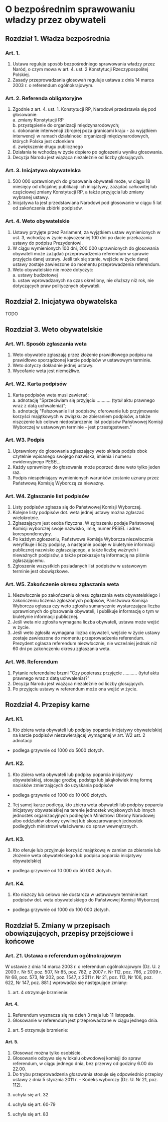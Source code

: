 # O bezpośrednim sprawowaniu władzy przez obywateli

## Rozdział 1. Władza bezpośrednia

### Art. 1.
1. Ustawa reguluje sposób bezpośredniego sprawowania władzy przez Naród, o czym mowa w art. 4. ust. 2 Konstytucji Rzeczypospolitej Polskiej.
2. Zasady przeprowadzania głosowań reguluje ustawa z dnia 14 marca 2003 r. o referendum ogólnokrajowym.

### Art. 2. Referenda obligatoryjne
1. Zgodnie z art. 4. ust. 1. Konstytucji RP, Narodowi przedstawia się pod głosowanie:  
   a. zmiany Konstytucji RP  
   b. przystąpienie do organizacji międzynarodowych;  
   c. dokonanie interwencji zbrojnej poza granicami kraju - za wyjątkiem interwencji w ramach działalności organizacji międzynarodowych, których Polska jest członkiem  
   d. zwiększenie długu publicznego
2. Działania te wchodzą w życie dopiero po ogłoszeniu wyniku głosowania.
3. Decyzja Narodu jest wiążąca niezależnie od liczby głosujących.

### Art. 3. Inicjatywa obywatelska
1. 500 000 uprawnionych do głosowania obywateli może, w ciągu 18 miesięcy od oficjalnej publikacji ich inicjatywy, zażądać całkowitej lub częściowej zmiany Konstytucji RP, a także przyjęcia lub zmiany wybranej ustawy.
2. Inicjatywa ta jest przedstawiana Narodowi pod głosowanie w ciągu 5 lat od zakończenia zbiórki podpisów.

### Art. 4. Weto obywatelskie
1. Ustawy przyjęte przez Parlament, za wyjątkiem ustaw wymienionych w ust. 3, wchodzą w życie najwcześniej 100 dni po dacie przekazania ustawy do podpisu Prezydentowi.
2. W ciągu wymienionych 100 dni, 200 000 uprawnionych do głosowania obywateli może zażądać przeprowadzenia referendum w sprawie przyjęcia danej ustawy. Jeśli tak się stanie, wejście w życie danej ustawy zostaje zawieszone do momentu przeprowadzenia referendum.
3. Weto obywatelskie nie może dotyczyć:  
   a. ustawy budżetowej  
   b. ustaw wprowadzanych na czas określony, nie dłuższy niż rok, nie dotyczących praw politycznych obywateli.

## Rozdział 2. Inicjatywa obywatelska

TODO

## Rozdział 3. Weto obywatelskie

### Art. W1. Sposób zgłaszania weta
1. Weto obywatele zgłaszają przez złożenie prawidłowego podpisu na prawidłowo sporządzonej karcie podpisów w ustawowym terminie.
2. Weto dotyczy dokładnie jednej ustawy.
3. Wycofanie weta jest niemożliwe.

### Art. W2. Karta podpisów
1. Karta podpisów weta musi zawierać:  
   a. adnotację "Sprzeciwiam się przyjęciu ........... (tytuł aktu prawnego wraz z datą uchwalenia)";  
   b. adnotację "Fałszowanie list podpisów, oferowanie lub przyjmowanie korzyści majątkowych w związku ze zbieraniem podpisów, a także niszczenie lub celowe niedostarczenie list podpisów Państwowej Komisji Wyborczej w ustawowym terminie - jest przestępstwem."

### Art. W3. Podpis
1. Uprawniony do głosowania zgłaszający weto składa podpis obok czytelnie wpisanego swojego nazwiska, imienia i numeru ewidencyjnego PESEL.
2. Każdy uprawniony do głosowania może poprzeć dane weto tylko jeden raz.
3. Podpis niespełniający wymienionych warunków zostanie uznany przez Państwową Komisję Wyborczą za nieważny.

### Art. W4. Zgłaszanie list podpisów
1. Listy podpisów zgłasza się do Państwowej Komisji Wyborczej.
2. Kolejne listy podpisów dot. weta jednej ustawy można zgłaszać wielokrotnie.
3. Zgłaszającym jest osoba fizyczna. W zgłoszeniu podaje Państwowej Komisji wyborczej swoje nazwisko, imię, numer PESEL i adres korespondencyjny.
4. Po każdym zgłoszeniu, Państwowa Komisja Wyborcza niezwłocznie weryfikuje i liczy podpisy, a następnie podaje w biuletynie informacji publicznej nazwisko zgłaszającego, a także liczbę ważnych i nieważnych podpisów, a także przekazuje tą informację na piśmie zgłaszającemu.
5. Zgłoszenie wszystkich posiadanych list podpisów w ustawowym terminie jest obowiązkowe.

### Art. W5. Zakończenie okresu zgłaszania weta
1. Niezwłocznie po zakończeniu okresu zgłaszania weta obywatelskiego i zakończeniu liczenia zgłoszonych podpisów, Państwowa Komisja Wyborcza ogłasza czy weto zgłosiła sumarycznie wystarczająca liczba uprawnionych do głosowania obywateli, i publikuje informację o tym w biuletynie informacji publicznej.
2. Jeśli weta nie zgłosiła wymagana liczba obywateli, ustawa może wejść w życie.
3. Jeśli weto zgłosiła wymagana liczba obywateli, wejście w życie ustawy zostaje zawieszone do momentu przeprowadzenia referendum. Prezydent ogłasza referendum niezwłocznie, nie wcześniej jednak niż 60 dni po zakończeniu okresu zgłaszania weta.

### Art. W6. Referendum
1. Pytanie referendalne brzmi "Czy popierasz przyjęcie ........... (tytuł aktu prawnego wraz z datą uchwalenia)?"
2. Decyzja Narodu jest wiążąca niezależnie od liczby głosujących.
3. Po przyjęciu ustawy w referendum może ona wejść w życie.

## Rozdział 4. Przepisy karne

### Art. K1.
1. Kto zbiera weta obywateli lub podpisy poparcia inicjatywy obywatelskiej na karcie podpisów niezawierającej wymaganej w art. W2 ust. 2 adnotacji  
  - podlega grzywnie od 1000 do 5000 złotych.

### Art. K2.
1. Kto zbiera weta obywateli lub podpisy poparcia inicjatywy obywatelskiej, stosując groźbę, podstęp lub jakąkolwiek inną formę nacisków zmierzających do uzyskania podpisów  
  - podlega grzywnie od 1000 do 10 000 złotych.
2. Tej samej karze podlega, kto zbiera weta obywateli lub podpisy poparcia inicjatywy obywatelskiej na terenie jednostek wojskowych lub innych jednostek organizacyjnych podległych Ministrowi Obrony Narodowej albo oddziałów obrony cywilnej lub skoszarowanych jednostek podległych ministrowi właściwemu do spraw wewnętrznych.

### Art. K3.
3. Kto oferuje lub przyjmuje korzyść majątkową w zamian za zbieranie lub złożenie weta obywatelskiego lub podpisu poparcia inicjatywy obywatelskiej  
  - podlega grzywnie od 10 000 do 50 000 złotych.

### Art. K4.
1. Kto niszczy lub celowo nie dostarcza w ustawowym terminie kart podpisów dot. weta obywatelskiego do Państwowej Komisji Wyborczej  
  - podlega grzywnie od 1000 do 100 000 złotych.

## Rozdział 5. Zmiany w przepisach obowiązujących, przepisy przejściowe i końcowe

### Art. Z1. Ustawa o referendum ogólnokrajowym
W ustawie z dnia 14 marca 2003 r. o referendum ogólnokrajowym (Dz. U. z 2003 r. Nr 57, poz. 507, Nr 85, poz. 782, z 2007 r. Nr 112, poz. 766, z 2009 r. Nr 68, poz. 573, Nr 202, poz. 1547, z 2011 r. Nr 21, poz. 113, Nr 106, poz. 622, Nr 147, poz. 881.) wprowadza się następujące zmiany:

1) art. 4 otrzymuje brzmienie:
#### Art. 4.
1. Referendum wyznacza się na dzień 3 maja lub 11 listopada.
2. Głosowanie w referendum jest przeprowadzane w ciągu jednego dnia.

2) art. 5 otrzymuje brzmienie:
#### Art. 5.
1. Głosować można tylko osobiście.
2. Głosowanie odbywa się w lokalu obwodowej komisji do spraw referendum, w ciągu jednego dnia, bez przerwy od godziny 6.00 do 22.00.
3. Do trybu przeprowadzenia głosowania stosuje się odpowiednio przepisy ustawy z dnia 5 stycznia 2011 r. – Kodeks wyborczy (Dz. U. Nr 21, poz. 112).

3) uchyla się art. 32

4) uchyla się art. 60-79

5) uchyla się art. 83
